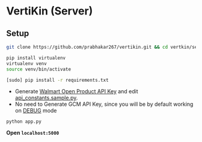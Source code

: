# VertiKin (Server)
## Setup 
```bash
git clone https://github.com/prabhakar267/vertikin.git && cd vertkin/server
```
```bash
pip install virtualenv
virtualenv venv
source venv/bin/activate
```
```bash
[sudo] pip install -r requirements.txt
```
+ Generate [Walmart Open Product API Key](https://developer.walmartlabs.com/docs) and edit [api_constants.sample.py](api_constants.sample.py).
+ No need to Generate GCM API Key, since you will be by default working on [DEBUG](https://github.com/prabhakar267/vertikin/blob/master/server/settings.py#L1) mode
```
python app.py
```
**Open ```localhost:5000```**


